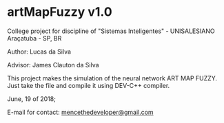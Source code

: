 # artMapFuzzy v1.0
College project for discipline of "Sistemas Inteligentes" - UNISALESIANO Araçatuba - SP, BR


Author: Lucas da Silva

Advisor: James Clauton da Silva

This project makes the simulation of the neural network ART MAP FUZZY. Just take the file and compile it using DEV-C++ compiler.

June, 19 of 2018;

E-mail for contact: mencethedeveloper@gmail.com

